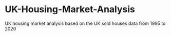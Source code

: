 # UK-Housing-Market-Analysis
UK housing market analysis based on the UK sold houses data from 1995 to 2020
